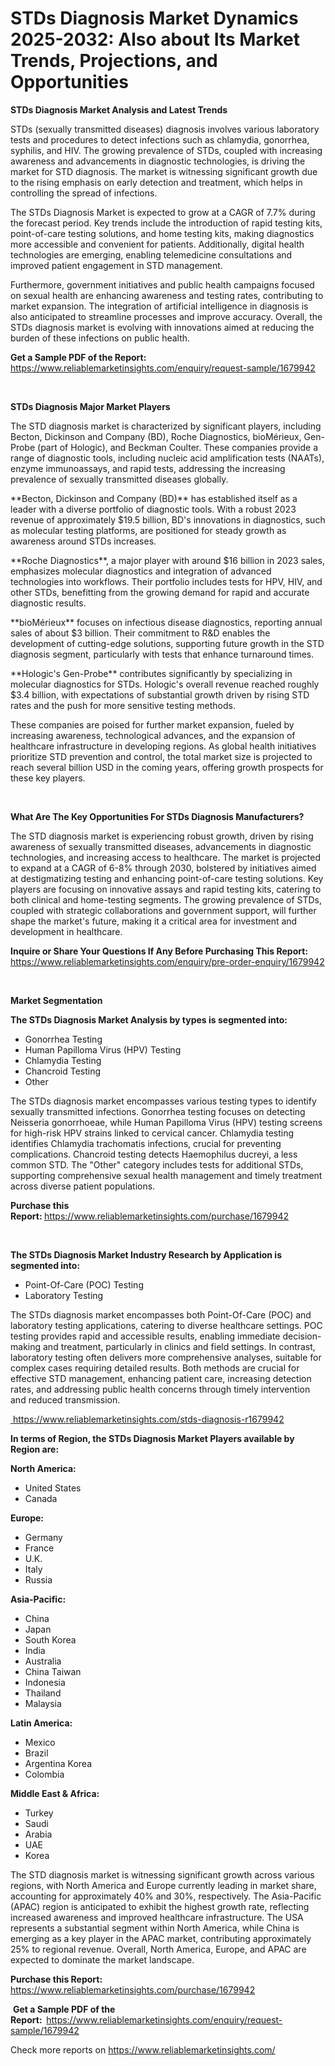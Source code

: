 <p><h1>STDs Diagnosis Market Dynamics 2025-2032: Also about Its Market Trends, Projections, and Opportunities</h1></p><p><strong>STDs Diagnosis Market Analysis and Latest Trends</strong></p>
<p><p>STDs (sexually transmitted diseases) diagnosis involves various laboratory tests and procedures to detect infections such as chlamydia, gonorrhea, syphilis, and HIV. The growing prevalence of STDs, coupled with increasing awareness and advancements in diagnostic technologies, is driving the market for STD diagnosis. The market is witnessing significant growth due to the rising emphasis on early detection and treatment, which helps in controlling the spread of infections.</p><p>The STDs Diagnosis Market is expected to grow at a CAGR of 7.7% during the forecast period. Key trends include the introduction of rapid testing kits, point-of-care testing solutions, and home testing kits, making diagnostics more accessible and convenient for patients. Additionally, digital health technologies are emerging, enabling telemedicine consultations and improved patient engagement in STD management.</p><p>Furthermore, government initiatives and public health campaigns focused on sexual health are enhancing awareness and testing rates, contributing to market expansion. The integration of artificial intelligence in diagnosis is also anticipated to streamline processes and improve accuracy. Overall, the STDs diagnosis market is evolving with innovations aimed at reducing the burden of these infections on public health.</p></p>
<p><strong>Get a Sample PDF of the Report:&nbsp;</strong> <a href="https://www.reliablemarketinsights.com/enquiry/request-sample/1679942?utm_campaign=2636&utm_medium=2&utm_source=Github&utm_content=ia&utm_term=03032025&utm_id=stds-diagnosis">https://www.reliablemarketinsights.com/enquiry/request-sample/1679942</a></p>
<p>&nbsp;</p>
<p><strong>STDs Diagnosis Major Market Players</strong></p>
<p><p>The STD diagnosis market is characterized by significant players, including Becton, Dickinson and Company (BD), Roche Diagnostics, bioMérieux, Gen-Probe (part of Hologic), and Beckman Coulter. These companies provide a range of diagnostic tools, including nucleic acid amplification tests (NAATs), enzyme immunoassays, and rapid tests, addressing the increasing prevalence of sexually transmitted diseases globally.</p><p>**Becton, Dickinson and Company (BD)** has established itself as a leader with a diverse portfolio of diagnostic tools. With a robust 2023 revenue of approximately $19.5 billion, BD's innovations in diagnostics, such as molecular testing platforms, are positioned for steady growth as awareness around STDs increases.</p><p>**Roche Diagnostics**, a major player with around $16 billion in 2023 sales, emphasizes molecular diagnostics and integration of advanced technologies into workflows. Their portfolio includes tests for HPV, HIV, and other STDs, benefitting from the growing demand for rapid and accurate diagnostic results.</p><p>**bioMérieux** focuses on infectious disease diagnostics, reporting annual sales of about $3 billion. Their commitment to R&D enables the development of cutting-edge solutions, supporting future growth in the STD diagnosis segment, particularly with tests that enhance turnaround times.</p><p>**Hologic's Gen-Probe** contributes significantly by specializing in molecular diagnostics for STDs. Hologic's overall revenue reached roughly $3.4 billion, with expectations of substantial growth driven by rising STD rates and the push for more sensitive testing methods.</p><p>These companies are poised for further market expansion, fueled by increasing awareness, technological advances, and the expansion of healthcare infrastructure in developing regions. As global health initiatives prioritize STD prevention and control, the total market size is projected to reach several billion USD in the coming years, offering growth prospects for these key players.</p></p>
<p>&nbsp;</p>
<p><strong>What Are The Key Opportunities For STDs Diagnosis Manufacturers?</strong></p>
<p><p>The STD diagnosis market is experiencing robust growth, driven by rising awareness of sexually transmitted diseases, advancements in diagnostic technologies, and increasing access to healthcare. The market is projected to expand at a CAGR of 6-8% through 2030, bolstered by initiatives aimed at destigmatizing testing and enhancing point-of-care testing solutions. Key players are focusing on innovative assays and rapid testing kits, catering to both clinical and home-testing segments. The growing prevalence of STDs, coupled with strategic collaborations and government support, will further shape the market's future, making it a critical area for investment and development in healthcare.</p></p>
<p><strong>Inquire or Share Your Questions If Any Before Purchasing This Report:</strong> <a href="https://www.reliablemarketinsights.com/enquiry/pre-order-enquiry/1679942?utm_campaign=2636&utm_medium=2&utm_source=Github&utm_content=ia&utm_term=03032025&utm_id=stds-diagnosis">https://www.reliablemarketinsights.com/enquiry/pre-order-enquiry/1679942</a></p>
<p>&nbsp;</p>
<p><strong>Market Segmentation</strong></p>
<p><strong>The STDs Diagnosis Market Analysis by types is segmented into:</strong></p>
<p><ul><li>Gonorrhea Testing</li><li>Human Papilloma Virus (HPV) Testing</li><li>Chlamydia Testing</li><li>Chancroid Testing</li><li>Other</li></ul></p>
<p><p>The STDs diagnosis market encompasses various testing types to identify sexually transmitted infections. Gonorrhea testing focuses on detecting Neisseria gonorrhoeae, while Human Papilloma Virus (HPV) testing screens for high-risk HPV strains linked to cervical cancer. Chlamydia testing identifies Chlamydia trachomatis infections, crucial for preventing complications. Chancroid testing detects Haemophilus ducreyi, a less common STD. The "Other" category includes tests for additional STDs, supporting comprehensive sexual health management and timely treatment across diverse patient populations.</p></p>
<p><strong>Purchase this Report:&nbsp;</strong><a href="https://www.reliablemarketinsights.com/purchase/1679942?utm_campaign=2636&utm_medium=2&utm_source=Github&utm_content=ia&utm_term=03032025&utm_id=stds-diagnosis">https://www.reliablemarketinsights.com/purchase/1679942</a></p>
<p>&nbsp;</p>
<p><strong>The STDs Diagnosis Market Industry Research by Application is segmented into:</strong></p>
<p><ul><li>Point-Of-Care (POC) Testing</li><li>Laboratory Testing</li></ul></p>
<p><p>The STDs diagnosis market encompasses both Point-Of-Care (POC) and laboratory testing applications, catering to diverse healthcare settings. POC testing provides rapid and accessible results, enabling immediate decision-making and treatment, particularly in clinics and field settings. In contrast, laboratory testing often delivers more comprehensive analyses, suitable for complex cases requiring detailed results. Both methods are crucial for effective STD management, enhancing patient care, increasing detection rates, and addressing public health concerns through timely intervention and reduced transmission.</p></p>
<p><a href="https://www.reliablemarketinsights.com/stds-diagnosis-r1679942?utm_campaign=2636&utm_medium=2&utm_source=Github&utm_content=ia&utm_term=03032025&utm_id=stds-diagnosis">&nbsp;https://www.reliablemarketinsights.com/stds-diagnosis-r1679942</a></p>
<p><strong>In terms of Region, the STDs Diagnosis Market Players available by Region are:</strong></p>
<p>
    <p> <strong> North America: </strong>
        <ul>
            <li>United States</li>
            <li>Canada</li>
        </ul>
        </p> 
    <p> <strong> Europe: </strong>
        <ul>
            <li>Germany</li>
            <li>France</li>
            <li>U.K.</li>
            <li>Italy</li>
            <li>Russia</li>
        </ul>
        </p> 
    <p> <strong> Asia-Pacific: </strong>
        <ul>
            <li>China</li>
            <li>Japan</li>
            <li>South Korea</li>
            <li>India</li>
            <li>Australia</li>
            <li>China Taiwan</li>
            <li>Indonesia</li>
            <li>Thailand</li>
            <li>Malaysia</li>
        </ul>
        </p> 
    <p> <strong> Latin America: </strong>
        <ul>
            <li>Mexico</li>
            <li>Brazil</li>
            <li>Argentina Korea</li>
            <li>Colombia</li>
        </ul>
        </p> 
    <p> <strong> Middle East & Africa: </strong>
        <ul>
            <li>Turkey</li>
            <li>Saudi</li>
            <li>Arabia</li>
            <li>UAE</li>
            <li>Korea</li>
        </ul>
    </p>
    </p>
<p><p>The STD diagnosis market is witnessing significant growth across various regions, with North America and Europe currently leading in market share, accounting for approximately 40% and 30%, respectively. The Asia-Pacific (APAC) region is anticipated to exhibit the highest growth rate, reflecting increased awareness and improved healthcare infrastructure. The USA represents a substantial segment within North America, while China is emerging as a key player in the APAC market, contributing approximately 25% to regional revenue. Overall, North America, Europe, and APAC are expected to dominate the market landscape.</p></p>
<p><strong>Purchase this Report: </strong><a href="https://www.reliablemarketinsights.com/purchase/1679942?utm_campaign=2636&utm_medium=2&utm_source=Github&utm_content=ia&utm_term=03032025&utm_id=stds-diagnosis">https://www.reliablemarketinsights.com/purchase/1679942</a></p>
<p>&nbsp;<strong>Get a Sample PDF of the Report:&nbsp;&nbsp;</strong><a href="https://www.reliablemarketinsights.com/enquiry/request-sample/1679942?utm_campaign=2636&utm_medium=2&utm_source=Github&utm_content=ia&utm_term=03032025&utm_id=stds-diagnosis">https://www.reliablemarketinsights.com/enquiry/request-sample/1679942</a></p>
<p><strong></strong></p>
<p>Check more reports on <a href="https://www.reliablemarketinsights.com/?utm_campaign=2636&utm_medium=2&utm_source=Github&utm_content=ia&utm_term=03032025&utm_id=stds-diagnosis">https://www.reliablemarketinsights.com/</a></p>
